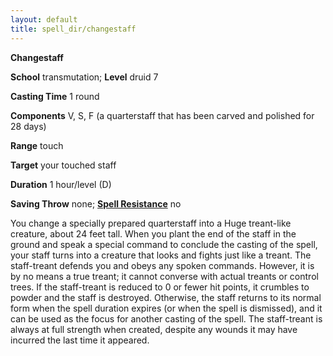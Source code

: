 ```yaml
---
layout: default
title: spell_dir/changestaff
---
```

 **Changestaff**

**School** transmutation; **Level** druid 7

**Casting Time** 1 round

**Components** V, S, F (a quarterstaff that has been carved and polished for 28 days)

**Range** touch

**Target** your touched staff

**Duration** 1 hour/level (D)

**Saving Throw** none; **[Spell Resistance](../glossary#_spell-resistance)** no

You change a specially prepared quarterstaff into a Huge treant-like creature, about 24 feet tall. When you plant the end of the staff in the ground and speak a special command to conclude the casting of the spell, your staff turns into a creature that looks and fights just like a treant. The staff-treant defends you and obeys any spoken commands. However, it is by no means a true treant; it cannot converse with actual treants or control trees. If the staff-treant is reduced to 0 or fewer hit points, it crumbles to powder and the staff is destroyed. Otherwise, the staff returns to its normal form when the spell duration expires (or when the spell is dismissed), and it can be used as the focus for another casting of the spell. The staff-treant is always at full strength when created, despite any wounds it may have incurred the last time it appeared.

